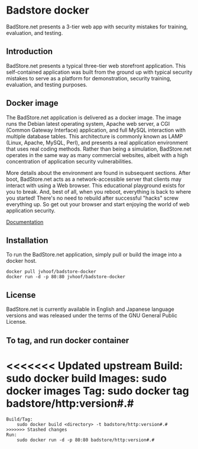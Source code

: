 # Badstore docker

BadStore.net presents a 3-tier web app with security mistakes for training, evaluation, and testing.

## Introduction
BadStore.net presents a typical three-tier web storefront application. This self-contained application was built from the ground up with typical security mistakes to serve as a platform for demonstration, security training, evaluation, and testing purposes.

## Docker image
The BadStore.net application is delivered as a docker image. The image runs the Debian latest operating system, Apache web server, a CGI (Common Gateway Interface) application, and full MySQL interaction with multiple database tables. This architecture is commonly known as LAMP (Linux, Apache, MySQL, Perl), and presents a real application environment that uses real coding methods. Rather than being a simulation, BadStore.net operates in the same way as many commercial websites, albeit with a high concentration of application security vulnerabilities.

More details about the environment are found in subsequent sections. After boot, BadStore.net acts as a network-accessible server that clients may interact with using a Web browser. This educational playground exists for you to break. And, best of all, when you reboot, everything is back to where you started! There's no need to rebuild after successful "hacks" screw everything up. So get out your browser and start enjoying the world of web application security.

<a href="https://cryptopone.com/downloads/BadStore_net_v2_1_Manual.pdf">Documentation</a>

## Installation
To run the BadStore.net application, simply pull or build the image into a docker host.
```
docker pull jvhoof/badstore-docker
docker run -d -p 80:80 jvhoof/badstore-docker
```

## License
BadStore.net is currently available in English and Japanese language versions and was released under the terms of the GNU General Public License.


## To tag, and run docker container
<<<<<<< Updated upstream
Build:
    sudo docker build <folderpath>
Images:
    sudo docker images
Tag:
    sudo docker tag <container id> badstore/http:version#.#
=======
```
Build/Tag:
    sudo docker build <directory> -t badstore/http:version#.#
>>>>>>> Stashed changes
Run:    
    sudo docker run -d -p 80:80 badstore/http:version#.#